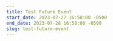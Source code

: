 ```yaml
---
title: Test Future Event
start_date: 2023-07-27 16:58:00 -0500
end_date: 2023-07-28 16:58:00 -0500
slug: test-future-event
---
```

